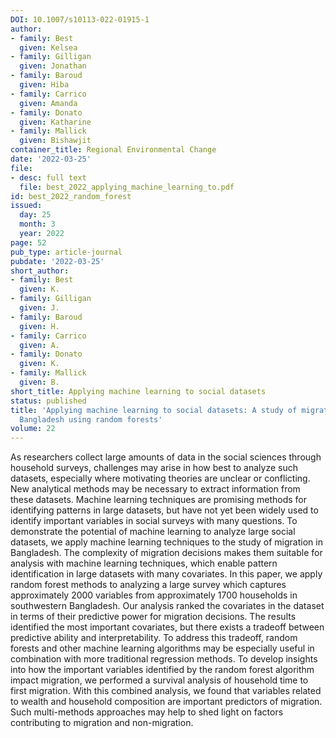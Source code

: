 ```yaml
---
DOI: 10.1007/s10113-022-01915-1
author:
- family: Best
  given: Kelsea
- family: Gilligan
  given: Jonathan
- family: Baroud
  given: Hiba
- family: Carrico
  given: Amanda
- family: Donato
  given: Katharine
- family: Mallick
  given: Bishawjit
container_title: Regional Environmental Change
date: '2022-03-25'
file:
- desc: full text
  file: best_2022_applying_machine_learning_to.pdf
id: best_2022_random_forest
issued:
  day: 25
  month: 3
  year: 2022
page: 52
pub_type: article-journal
pubdate: '2022-03-25'
short_author:
- family: Best
  given: K.
- family: Gilligan
  given: J.
- family: Baroud
  given: H.
- family: Carrico
  given: A.
- family: Donato
  given: K.
- family: Mallick
  given: B.
short_title: Applying machine learning to social datasets
status: published
title: 'Applying machine learning to social datasets: A study of migration in southwestern
  Bangladesh using random forests'
volume: 22
---
```

As researchers collect large amounts of data in the social sciences through household surveys, challenges may arise in how best to analyze such datasets, especially where motivating theories are unclear or conflicting. New analytical methods may be necessary to extract information from these datasets. Machine learning techniques are promising methods for identifying patterns in large datasets, but have not yet been widely used to identify important variables in social surveys with many questions. To demonstrate the potential of machine learning to analyze large social datasets, we apply machine learning techniques to the study of migration in Bangladesh. The complexity of migration decisions makes them suitable for analysis with machine learning techniques, which enable pattern identification in large datasets with many covariates. In this paper, we apply random forest methods to analyzing a large survey which captures approximately 2000 variables from approximately 1700 households in southwestern Bangladesh. Our analysis ranked the covariates in the dataset in terms of their predictive power for migration decisions. The results identified the most important covariates, but there exists a tradeoff between predictive ability and interpretability. To address this tradeoff, random forests and other machine learning algorithms may be especially useful in combination with more traditional regression methods. To develop insights into how the important variables identified by the random forest algorithm impact migration, we performed a survival analysis of household time to first migration. With this combined analysis, we found that variables related to wealth and household composition are important predictors of migration. Such multi-methods approaches may help to shed light on factors contributing to migration and non-migration.
